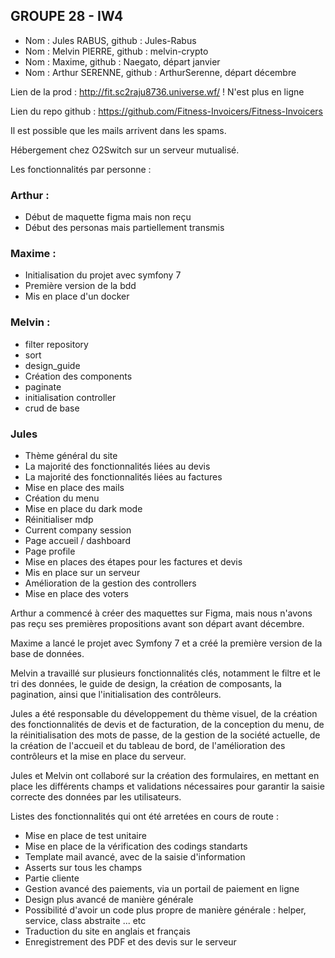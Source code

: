 
## GROUPE 28 - IW4
- Nom : Jules RABUS, github : Jules-Rabus
- Nom : Melvin PIERRE, github : melvin-crypto
- Nom : Maxime, github : Naegato, départ janvier
- Nom : Arthur SERENNE, github : ArthurSerenne, départ décembre

Lien de la prod : http://fit.sc2raju8736.universe.wf/ ! N'est plus en ligne

Lien du repo github : https://github.com/Fitness-Invoicers/Fitness-Invoicers

Il est possible que les mails arrivent dans les spams.

Hébergement chez O2Switch sur un serveur mutualisé.

Les fonctionnalités par personne :

### Arthur :
- Début de maquette figma mais non reçu
- Début des personas mais partiellement transmis

### Maxime :
- Initialisation du projet avec symfony 7
- Première version de la bdd
- Mis en place d'un docker

### Melvin :
- filter repository
- sort
- design_guide
- Création des components
- paginate
- initialisation controller
- crud de base

### Jules
- Thème général du site
- La majorité des fonctionnalités liées au devis
- La majorité des fonctionnalités liées au factures
- Mise en place des mails
- Création du menu
- Mise en place du dark mode
- Réinitialiser mdp
- Current company session
- Page accueil / dashboard
- Page profile
- Mise en places des étapes pour les factures et devis
- Mis en place sur un serveur
- Amélioration de la gestion des controllers
- Mise en place des voters

Arthur a commencé à créer des maquettes sur Figma, mais nous n'avons pas reçu ses premières propositions avant son départ avant décembre.

Maxime a lancé le projet avec Symfony 7 et a créé la première version de la base de données.

Melvin a travaillé sur plusieurs fonctionnalités clés, notamment le filtre et le tri des données, le guide de design, la création de composants, la pagination, ainsi que l'initialisation des contrôleurs.

Jules a été responsable du développement du thème visuel, de la création des fonctionnalités de devis et de facturation, de la conception du menu, de la réinitialisation des mots de passe, de la gestion de la société actuelle, de la création de l'accueil et du tableau de bord, de l'amélioration des contrôleurs et la mise en place du serveur.

Jules et Melvin ont collaboré sur la création des formulaires, en mettant en place les différents champs et validations nécessaires pour garantir la saisie correcte des données par les utilisateurs.

Listes des fonctionnalités qui ont été arretées en cours de route :
- Mise en place de test unitaire
- Mise en place de la vérification des codings standarts
- Template mail avancé, avec de la saisie d'information
- Asserts sur tous les champs
- Partie cliente
- Gestion avancé des paiements, via un portail de paiement en ligne
- Design plus avancé de manière générale
- Possibilité d'avoir un code plus propre de manière générale : helper, service, class abstraite ... etc 
- Traduction du site en anglais et français
- Enregistrement des PDF et des devis sur le serveur
